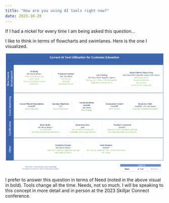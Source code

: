 ```yaml
---
title: "How are you using AI tools right now?"
date: 2023-10-20
---
```

If I had a nickel for every time I am being asked this question...

I like to think in terms of flowcharts and swimlanes. Here is the one I visualized.

<img src="/AI%20Tool%20Usage%20Customer%20Education.gif">

I prefer to answer this question in terms of Need (noted in the above visual in bold). Tools change all the time. Needs, not so much. I will be speaking to this concept in more detail and in person at the 2023 Skilljar Connect conference.
